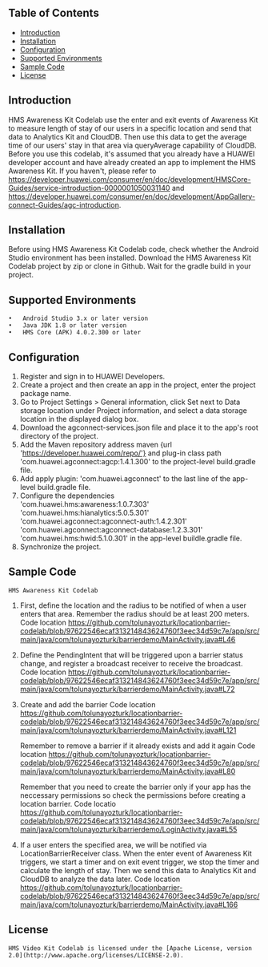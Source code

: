## Table of Contents

 * [Introduction](#introduction)
 * [Installation](#installation)
 * [Configuration ](#configuration )
 * [Supported Environments](#supported-environments)
 * [Sample Code](#Sample-Code)
 * [License](#license)
 
 
## Introduction
HMS Awareness Kit Codelab use the enter and exit events of Awareness Kit to measure length of stay of our users in a specific location and send that data to Analytics Kit and CloudDB. Then use this data to get the average time of our users' stay in that area via queryAverage capability of CloudDB. Before you use this codelab, it's assumed that you already have a HUAWEI developer account and have already created an app to implement the HMS Awareness Kit. If you haven't, please refer to https://developer.huawei.com/consumer/en/doc/development/HMSCore-Guides/service-introduction-0000001050031140 and https://developer.huawei.com/consumer/en/doc/development/AppGallery-connect-Guides/agc-introduction.

## Installation
Before using HMS Awareness Kit Codelab code, check whether the Android Studio environment has been installed. 
Download the HMS Awareness Kit Codelab project by zip or clone in Github.
Wait for the gradle build in your project.
    
## Supported Environments
	•	Android Studio 3.x or later version
	•	Java JDK 1.8 or later version
	•	HMS Core (APK) 4.0.2.300 or later

## Configuration 
1. Register and sign in to HUAWEI Developers.
2. Create a project and then create an app in the project, enter the project package name.
3. Go to Project Settings > General information, click Set next to Data storage location under Project information, and select a data storage location in the displayed dialog box.
4. Download the agconnect-services.json file and place it to the app's root directory of the project.
5. Add the Maven repository address maven {url 'https://developer.huawei.com/repo/'} and plug-in class path 'com.huawei.agconnect:agcp:1.4.1.300' to the project-level build.gradle file.
6. Add apply plugin: 'com.huawei.agconnect' to the last line of the app-level build.gradle file.
7. Configure the dependencies \
      'com.huawei.hms:awareness:1.0.7.303' \
      'com.huawei.hms:hianalytics:5.0.5.301' \
      'com.huawei.agconnect:agconnect-auth:1.4.2.301' \
      'com.huawei.agconnect:agconnect-database:1.2.3.301' \
      'com.huawei.hms:hwid:5.1.0.301' in the app-level buildle.gradle file.
8. Synchronize the project.
	
## Sample Code
    HMS Awareness Kit Codelab 

1) First, define the location and the radius to be notified of when a user enters that area.
  Remember the radius should be at least 200 meters.
  Code location https://github.com/tolunayozturk/locationbarrier-codelab/blob/97622546ecaf313214843624760f3eec34d59c7e/app/src/main/java/com/tolunayozturk/barrierdemo/MainActivity.java#L46
    
2) Define the PendingIntent that will be triggered upon a barrier status change, and register a broadcast receiver to receive the broadcast.
  Code location https://github.com/tolunayozturk/locationbarrier-codelab/blob/97622546ecaf313214843624760f3eec34d59c7e/app/src/main/java/com/tolunayozturk/barrierdemo/MainActivity.java#L72
    
3) Create and add the barrier
    Code location https://github.com/tolunayozturk/locationbarrier-codelab/blob/97622546ecaf313214843624760f3eec34d59c7e/app/src/main/java/com/tolunayozturk/barrierdemo/MainActivity.java#L121
    
    Remember to remove a barrier if it already exists and add it again
    Code location https://github.com/tolunayozturk/locationbarrier-codelab/blob/97622546ecaf313214843624760f3eec34d59c7e/app/src/main/java/com/tolunayozturk/barrierdemo/MainActivity.java#L80

    Remember that you need to create the barrier only if your app has the neccessary permissions so check the permissions before creating a location barrier.
    Code locatio https://github.com/tolunayozturk/locationbarrier-codelab/blob/97622546ecaf313214843624760f3eec34d59c7e/app/src/main/java/com/tolunayozturk/barrierdemo/LoginActivity.java#L55
    
4) If a user enters the specified area, we will be notified via LocationBarrierReceiver class.
    When the enter event of Awareness Kit triggers, we start a timer and on exit event trigger, we stop the timer and calculate the length of stay. Then we send this data to Analytics Kit and CloudDB to analyze the data later.
    Code location https://github.com/tolunayozturk/locationbarrier-codelab/blob/97622546ecaf313214843624760f3eec34d59c7e/app/src/main/java/com/tolunayozturk/barrierdemo/MainActivity.java#L166
    

##  License
    HMS Video Kit Codelab is licensed under the [Apache License, version 2.0](http://www.apache.org/licenses/LICENSE-2.0).
